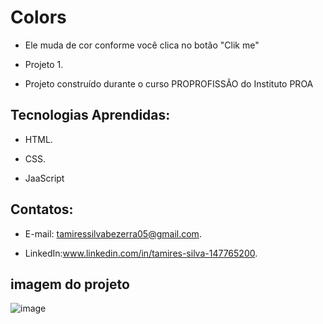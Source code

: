 # Colors

 - Ele muda de cor conforme você clica no botão "Clik me"
   
 - Projeto 1.
  
 - Projeto construído durante o curso PROPROFISSÃO do Instituto PROA
   
   
## Tecnologias Aprendidas:
 - HTML.
   
 - CSS.

 - JaaScript

## Contatos:
 - E-mail: tamiressilvabezerra05@gmail.com.
   
 - LinkedIn:www.linkedin.com/in/tamires-silva-147765200.

    
    
## imagem do projeto


![image](https://github.com/tamiressil/Colors/assets/163886976/05ef279f-e9fd-479f-8d0e-bb60c2f2c665)




